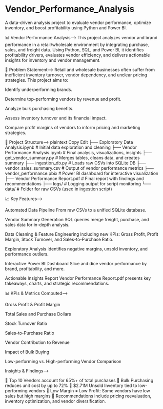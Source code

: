 # Vendor_Performance_Analysis
A data-driven analysis project to evaluate vendor performance, optimize inventory, and boost profitability using Python and Power BI.


📊 Vendor Performance Analysis-->
This project analyzes vendor and brand performance in a retail/wholesale environment by integrating purchase, sales, and freight data. Using Python, SQL, and Power BI, it identifies profitability drivers, evaluates vendor efficiency, and delivers actionable insights for inventory and vendor management.

🧠 Problem Statement-->
Retail and wholesale businesses often suffer from inefficient inventory turnover, vendor dependency, and unclear pricing strategies. This project aims to:

Identify underperforming brands.

Determine top-performing vendors by revenue and profit.

Analyze bulk purchasing benefits.

Assess inventory turnover and its financial impact.

Compare profit margins of vendors to inform pricing and marketing strategies.

📂 Project Structure-->
plaintext
Copy
Edit
├── Exploratory Data Analysis.ipynb       # Initial data exploration and cleaning
├── Vendor Performance Analysis.ipynb     # Final analysis, visualizations, insights
├── get_vendor_summary.py                 # Merges tables, cleans data, and creates summary
├── ingestion_db.py                       # Loads raw CSVs into SQLite DB
├── vendor_sales_summary.csv              # Output of vendor performance metrics
├── vendor_performance.pbix               # Power BI dashboard for interactive visualization
├── Vendor Performance Report.pdf         # Final report with findings and recommendations
├── logs/                                 # Logging output for script monitoring
└── data/                                 # Folder for raw CSVs (used in ingestion script)

📈 Key Features-->

Automated Data Pipeline
From raw CSVs to a unified SQLite database.

Vendor Summary Generation
SQL queries merge freight, purchase, and sales data for in-depth analysis.

Data Cleaning & Feature Engineering
Including new KPIs: Gross Profit, Profit Margin, Stock Turnover, and Sales-to-Purchase Ratio.

Exploratory Analysis
Identifies negative margins, unsold inventory, and performance outliers.

Interactive Power BI Dashboard
Slice and dice vendor performance by brand, profitability, and more.

Actionable Insights Report
Vendor Performance Report.pdf presents key takeaways, charts, and strategic recommendations.

📊 KPIs & Metrics Computed-->

Gross Profit & Profit Margin

Total Sales and Purchase Dollars

Stock Turnover Ratio

Sales-to-Purchase Ratio

Vendor Contribution to Revenue

Impact of Bulk Buying

Low-performing vs. High-performing Vendor Comparison

 Insights & Findings-->

📌 Top 10 Vendors account for 65%+ of total purchases
📌 Bulk Purchasing reduces unit cost by up to 72%
📌 $2.71M Unsold Inventory tied to low-performing vendors
📌 Low Margin ≠ Low Profit: Some vendors have low sales but high margins
📌 Recommendations include pricing reevaluation, inventory optimization, and vendor diversification.


